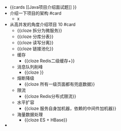 - {{cards [[Java项目介绍面试题]] }}
- 介绍一下项目的架构 #card
	- x
- 从高并发的角度介绍项目 10 #card
	- {{cloze 拆分为微服务}}
	- {{cloze 分库分表}}
	- {{cloze 读写分离}}
	- {{cloze 链接池化}}
	- 缓存
		- {{cloze Redis二级缓存+}}
	- 消息队列削峰
		- {{cloze }}
	- 熔断降级
		- {{cloze 所有一级页面都有兜底数据}}
	- 限流
		- {{cloze Redis分布式限流}}
	- 水平扩容
		- {{cloze 服务自身加机器，依赖的中间件加机器}}
	- 海量数据处理
		- {{cloze ES + HBase}}
-